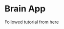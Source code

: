 # Brain App

Followed tutorial from [here](http://sourcey.com/building-the-prefect-rails-5-api-only-app/)

